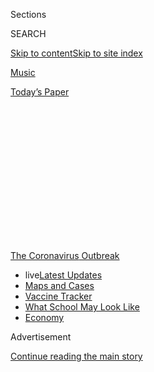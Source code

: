 <div id="app">

<div>

<div>

<div>

<div class="NYTAppHideMasthead css-1q2w90k e1suatyy0">

<div class="section css-ui9rw0 e1suatyy2">

<div class="css-eph4ug er09x8g0">

<div class="css-6n7j50">

</div>

<span class="css-1dv1kvn">Sections</span>

<div class="css-10488qs">

<span class="css-1dv1kvn">SEARCH</span>

</div>

[Skip to content](#site-content)[Skip to site
index](#site-index)

</div>

<div id="masthead-section-label" class="css-1wr3we4 eaxe0e00">

[Music](https://www.nytimes3xbfgragh.onion/section/arts/music)

</div>

<div class="css-10698na e1huz5gh0">

</div>

</div>

<div id="masthead-bar-one" class="section hasLinks css-15hmgas e1csuq9d3">

<div class="css-uqyvli e1csuq9d0">

</div>

<div class="css-1uqjmks e1csuq9d1">

</div>

<div class="css-9e9ivx">

[](https://myaccount.nytimes3xbfgragh.onion/auth/login?response_type=cookie&client_id=vi)

</div>

<div class="css-1bvtpon e1csuq9d2">

[Today’s
Paper](https://www.nytimes3xbfgragh.onion/section/todayspaper)

</div>

</div>

</div>

</div>

<div data-aria-hidden="false">

<div id="site-content" data-role="main">

<div>

<div class="css-1aor85t" style="opacity:0.000000001;z-index:-1;visibility:hidden">

<div class="css-1hqnpie">

<div class="css-epjblv">

<span class="css-17xtcya">[Music](/section/arts/music)</span><span class="css-x15j1o">|</span><span class="css-fwqvlz">Opera
Goes On in Salzburg, With Lots and Lots of
Testing</span>

</div>

<div class="css-k008qs">

<div class="css-1iwv8en">

<span class="css-18z7m18"></span>

<div>

</div>

</div>

<span class="css-1n6z4y">https://nyti.ms/316JvaW</span>

<div class="css-1705lsu">

<div class="css-4xjgmj">

<div class="css-4skfbu" data-role="toolbar" data-aria-label="Social Media Share buttons, Save button, and Comments Panel with current comment count" data-testid="share-tools">

  - 
  - 
  - 
  - 
    
    <div class="css-6n7j50">
    
    </div>

  - 

</div>

</div>

</div>

</div>

</div>

</div>

<div id="NYT_TOP_BANNER_REGION" class="css-13pd83m">

<div>

<div id="styln-prism-menu-1592847958612" class="section interactive-content interactive-size-medium css-1edisqu">

<div class="css-17ih8de interactive-body">

<div id="scroll-container" class="css-1gj85ro">

[<span class="styln-title-wrap"><span class="css-1pje3qr">The
Coronavirus</span><span class="css-1pje3qr">
Outbreak</span></span>](https://www.nytimes3xbfgragh.onion/news-event/coronavirus?action=click&pgtype=Article&state=default&region=TOP_BANNER&context=storylines_menu)

  - <span class="css-kqxiym" data-emphasize="true">live</span>[Latest
    Updates](https://www.nytimes3xbfgragh.onion/2020/08/01/world/coronavirus-covid-19.html?action=click&pgtype=Article&state=default&region=TOP_BANNER&context=storylines_menu)
  - [Maps and
    Cases](https://www.nytimes3xbfgragh.onion/interactive/2020/us/coronavirus-us-cases.html?action=click&pgtype=Article&state=default&region=TOP_BANNER&context=storylines_menu)
  - [Vaccine
    Tracker](https://www.nytimes3xbfgragh.onion/interactive/2020/science/coronavirus-vaccine-tracker.html?action=click&pgtype=Article&state=default&region=TOP_BANNER&context=storylines_menu)
  - [What School May Look
    Like](https://www.nytimes3xbfgragh.onion/interactive/2020/07/29/us/schools-reopening-coronavirus.html?action=click&pgtype=Article&state=default&region=TOP_BANNER&context=storylines_menu)
  - [Economy](https://www.nytimes3xbfgragh.onion/live/2020/07/31/business/stock-market-today-coronavirus?action=click&pgtype=Article&state=default&region=TOP_BANNER&context=storylines_menu)

</div>

</div>

</div>

</div>

</div>

<div id="top-wrapper" class="css-1sy8kpn">

<div id="top-slug" class="css-l9onyx">

Advertisement

</div>

[Continue reading the main
story](#after-top)

<div class="ad top-wrapper" style="text-align:center;height:100%;display:block;min-height:250px">

<div id="top" class="place-ad" data-position="top" data-size-key="top">

</div>

</div>

<div id="after-top">

</div>

</div>

<div>

<div id="sponsor-wrapper" class="css-1hyfx7x">

<div id="sponsor-slug" class="css-19vbshk">

Supported by

</div>

[Continue reading the main
story](#after-sponsor)

<div id="sponsor" class="ad sponsor-wrapper" style="text-align:center;height:100%;display:block">

</div>

<div id="after-sponsor">

</div>

</div>

<div class="css-186x18t">

</div>

<div class="css-1vkm6nb ehdk2mb0">

# Opera Goes On in Salzburg, With Lots and Lots of Testing

</div>

The Salzburg Festival is unfolding its abbreviated centennial season
with an elaborate coronavirus protection plan.

<div class="css-79elbk" data-testid="photoviewer-wrapper">

<div class="css-z3e15g" data-testid="photoviewer-wrapper-hidden">

</div>

<div class="css-1a48zt4 ehw59r15" data-testid="photoviewer-children">

![<span class="css-16f3y1r e13ogyst0" data-aria-hidden="true">A
rehearsal for Mozart’s “Così Fan Tutte,” one of two operas being
presented in an abbreviated Salzburg Festival and featuring, from left,
Lea Desandre, Bogdan Volkov, Marianne Crebassa and Andrè
Schuen.</span><span class="css-cnj6d5 e1z0qqy90" itemprop="copyrightHolder"><span class="css-1ly73wi e1tej78p0">Credit...</span><span><span>Monika
Rittershaus/Salzburger
Festspiele</span></span></span>](https://static01.graylady3jvrrxbe.onion/images/2020/08/02/arts/02Salzburg-preview-1/merlin_174868050_10b64ef7-0f15-43b1-8024-0197fd429525-articleLarge.jpg?quality=75&auto=webp&disable=upscale)

</div>

</div>

<div class="css-18e8msd">

<div class="css-vp77d3 epjyd6m0">

<div class="css-1baulvz">

By <span class="css-1baulvz last-byline" itemprop="name">Ben
Miller</span>

</div>

</div>

  - 
    
    <div class="css-ld3wwf e16638kd2">
    
    July 31,
    2020
    
    </div>

  - 
    
    <div class="css-4xjgmj">
    
    <div class="css-d8bdto" data-role="toolbar" data-aria-label="Social Media Share buttons, Save button, and Comments Panel with current comment count" data-testid="share-tools">
    
      - 
      - 
      - 
      - 
        
        <div class="css-6n7j50">
        
        </div>
    
      - 
    
    </div>
    
    </div>

</div>

</div>

<div class="section meteredContent css-1r7ky0e" name="articleBody" itemprop="articleBody">

<div class="css-1fanzo5 StoryBodyCompanionColumn">

<div class="css-53u6y8">

SALZBURG, Austria — A poster advertising this year’s Salzburg Festival
bears a quotation from one of the festival’s founders, the poet and
dramatist Hugo von Hofmannsthal: “Wo der Wille erwacht, dort ist schon
fast etwas erreicht.”

Roughly translated: “Where there’s a will, there’s a way.”

Plenty of will — along with political and financial resources few other
classical music organizations could possibly deploy — is evident here
this summer. For its 100th anniversary season, Salzburg, bucking the
coronavirus-prompted trend of canceling cultural events or presenting
them only with onstage social distancing, is going ahead with
performances featuring casts interacting closely and full orchestras in
the pit.

Which is not to say the festival has been unaffected by the pandemic. A
sprawling, 44-day anniversary program has been mostly postponed until
next year. It has been replaced with a reduced, 30-day schedule, through
Aug. 30, of concerts, plays and two (instead of seven) staged operas:
Strauss’s “Elektra” and a production of Mozart’s “Così Fan Tutte” that
was planned over the past few months, almost unheard-of short notice for
opera on this level.

While the 90 performances will take place in a country and region where
infections have ebbed and audiences of up to 1,000 — about half the
capacity of Salzburg’s main theater — have been permitted, the threat
remains present. On July 27, [health officials
announced](https://uk.reuters.com/article/uk-health-coronavirus-austria/austrian-resort-town-st-wolfgang-grapples-with-coronavirus-outbreak-idUKKCN24S13J)
an outbreak of the virus in St. Wolfgang, a lakeside resort town about
20 miles from Salzburg.

</div>

</div>

<div class="css-1fanzo5 StoryBodyCompanionColumn">

<div class="css-53u6y8">

Markus Hinterhäuser, the festival’s artistic director, said in an
interview that he felt the “sword of Damocles” hanging over the artists
and staff. But in Austria, he added, “we have measures for cultural
institutions — which are 200 percent necessary — that respect the health
of the people working and the audience.”

</div>

</div>

<div class="css-79elbk" data-testid="photoviewer-wrapper">

<div class="css-z3e15g" data-testid="photoviewer-wrapper-hidden">

</div>

<div class="css-1a48zt4 ehw59r15" data-testid="photoviewer-children">

![<span class="css-16f3y1r e13ogyst0" data-aria-hidden="true">For its
100th anniversary season, Salzburg is going ahead with undistanced
performances but an elaborate coronavirus protection
plan.</span><span class="css-cnj6d5 e1z0qqy90" itemprop="copyrightHolder"><span class="css-1ly73wi e1tej78p0">Credit...</span><span>Barbara
Gindl/Agence France-Presse — Getty
Images</span></span>](https://static01.graylady3jvrrxbe.onion/images/2020/08/02/arts/02Salzburg-preview-2/merlin_174762588_043bc117-121a-4e93-ae33-87f9fd599122-articleLarge.jpg?quality=75&auto=webp&disable=upscale)

</div>

</div>

<div class="css-1fanzo5 StoryBodyCompanionColumn">

<div class="css-53u6y8">

The otolaryngologist (and trained baritone) Joseph Schlömicher-Thier
helped form the festival’s coronavirus plan, which he described in an
interview as “Fortress Festspielhaus,” a reference to the festival’s
main theater. It puts in place stricter measures than the Austrian
government has mandated.

The festival’s theaters will each be capped at about half their
capacities; audiences will sit in a staggered, chessboard-like formation
and will be asked to wear masks as they enter and leave, but can remove
them during performances. Intermissions will be eliminated, and
attendees will provide their contact information with the purchase of
each nontransferable ticket, so that they can be informed if it turns
out they attended a performance with an infected person.

Artists and staff have been divided into three groups, depending on
their ability to socially distance. Singers, orchestra musicians and
others who need to interact with one another closely are in the “red”
group and are tested weekly, whether they have symptoms or not.

</div>

</div>

<div class="css-1fanzo5 StoryBodyCompanionColumn">

<div class="css-53u6y8">

Other workers are divided into “orange” (those, like hair and makeup
artists and festival executives, who must closely interact with the red
group but can otherwise socially distance and wear masks) and “yellow”
(those who can always socially distance and wear masks). Red and orange
employees must keep logs of their health and contacts. Visitors —
including journalists — must provide evidence of a recent negative test
before having even distanced contact with members of the red
group.

<div id="NYT_MAIN_CONTENT_1_REGION" class="css-9tf9ac">

<div>

<div id="styln-covid-updates-world" class="section interactive-content interactive-size-medium css-1ftcdic">

<div class="css-17ih8de interactive-body">

<div id="styln-briefing-block" data-asset-id="QXJ0aWNsZTpueXQ6Ly9hcnRpY2xlLzhiMjRmNTQ0LWVhMmUtNTlmNC1hMDZiLTM0YWI3YTlmN2E4YQ==">

<div class="briefing-block-header-section">

# [Latest Updates: Global Coronavirus Outbreak](https://www.nytimes3xbfgragh.onion/2020/08/01/world/coronavirus-covid-19.html?action=click&pgtype=Article&state=default&region=MAIN_CONTENT_1&context=storylines_live_updates)

<div class="briefing-block-ts">

Updated 2020-08-01T21:19:55.782Z

</div>

</div>

  - [Top officials work to break impasse over jobless
    benefit.](https://www.nytimes3xbfgragh.onion/2020/08/01/world/coronavirus-covid-19.html?action=click&pgtype=Article&state=default&region=MAIN_CONTENT_1&context=storylines_live_updates#link-3ac56579)
  - [The virus picks up dangerous speed in the Midwest, and in areas
    that had seen
    success.](https://www.nytimes3xbfgragh.onion/2020/08/01/world/coronavirus-covid-19.html?action=click&pgtype=Article&state=default&region=MAIN_CONTENT_1&context=storylines_live_updates#link-8796723)
  - [Thousands in Berlin protest Germany’s coronavirus
    measures.](https://www.nytimes3xbfgragh.onion/2020/08/01/world/coronavirus-covid-19.html?action=click&pgtype=Article&state=default&region=MAIN_CONTENT_1&context=storylines_live_updates#link-25930521)

<div class="briefing-block-footer">

<div class="briefing-block-footer-meta">

[See more
updates](https://www.nytimes3xbfgragh.onion/2020/08/01/world/coronavirus-covid-19.html?action=click&pgtype=Article&state=default&region=MAIN_CONTENT_1&context=storylines_live_updates)

</div>

<div class="briefing-block-briefinglinks">

<span>More live coverage:</span>
[Markets](https://www.nytimes3xbfgragh.onion/live/2020/07/31/business/stock-market-today-coronavirus?action=click&pgtype=Article&state=default&region=MAIN_CONTENT_1&context=storylines_live_updates)

</div>

</div>

</div>

</div>

</div>

</div>

</div>

The festival has contracted with a private laboratory so that it can
test large numbers of people quickly. For example, the singers,
choristers and orchestra players for “Elektra,” a company of around 200,
can all be tested at the same time and get results within a few hours.

“Fortress Festspielhaus” depends both on Austria’s generally strong
public health system and on the festival’s deep pockets and connections.
The festival’s president, Helga Rabl-Stadler, served as a prominent
member of parliament for Austria’s conservative People’s Party, now in
power, before joining Salzburg in 1995. (She originally planned to
retire after this summer, but has committed to stay on for an extra year
to see through the postponed centennial celebrations.)

</div>

</div>

<div class="css-a7yk8a e73j0it0">

<div class="css-1xdhyk6 erfvjey0">

<span class="css-1ly73wi e1tej78p0">Image</span>

<div class="css-zjzyr8">

<div data-testid="lazyimage-container" style="height:580px">

</div>

</div>

</div>

<span class="css-16f3y1r e13ogyst0" data-aria-hidden="true">Markus
Hinterhäuser, the festival’s artistic
director.</span><span class="css-cnj6d5 e1z0qqy90" itemprop="copyrightHolder"><span class="css-1ly73wi e1tej78p0">Credit...</span><span>Lydia
Gorges</span></span>

<div class="css-1xdhyk6 erfvjey0">

<span class="css-1ly73wi e1tej78p0">Image</span>

<div class="css-zjzyr8">

<div data-testid="lazyimage-container" style="height:580px">

</div>

</div>

</div>

<span class="css-16f3y1r e13ogyst0" data-aria-hidden="true">Helga
Rabl-Stadler, the festival’s
president.</span><span class="css-cnj6d5 e1z0qqy90" itemprop="copyrightHolder"><span class="css-1ly73wi e1tej78p0">Credit...</span><span>Lydia
Gorges</span></span>

</div>

<div class="css-1fanzo5 StoryBodyCompanionColumn">

<div class="css-53u6y8">

“Helga here has been fantastic,” said Franz Welser-Möst, who is
conducting “Elektra.” “You have to be proactive.”

And Austria may be among the only countries where classical music is a
powerful lobby. Daniel Froschauer, a member of the board of directors of
the Vienna Philharmonic and one of its violinists, described in an
interview calling the country’s prime minister directly several times
during the lockdown to plan the orchestra’s return to public
performance.

</div>

</div>

<div class="css-1fanzo5 StoryBodyCompanionColumn">

<div class="css-53u6y8">

“He said he’d put it on his priority list,” Mr. Froschauer said. “On
top.”

The Philharmonic, the festival’s traditional house band, will play in
the pit for the two operas and in a series of concerts. Its members have
been tested regularly since returning to public performances for small
audiences in Vienna in early June.

“Of course, if there are clusters in Salzburg, the whole thing will be
canceled,” Mr. Froschauer said. “The highest value we have is our
health, and we don’t want to risk that.”

Although Austria had a strict lockdown from mid-March to mid-April,
Salzburg’s narrow streets — and its shops, cafes and restaurants — are
now bustling with maskless patrons. But inside the festival’s
facilities, said Dr. Schlömicher-Thier, “our employees are acting as
though it’s still March.”

“My fear is that there could be a problem with the people outside —
tourists,” he added. “I tell everyone to be careful where they go.”

While one festival employee tested positive earlier this month, the
administration argues that the episode reveals the strength of the
system it has put in place. “That girl was in a faraway office and had
no contact with any artists,” said Ms. Rabl-Stadler, referring to the
infected employee, who is currently self-isolating with mild symptoms.
Ms. Rabl-Stadler added that all of the employee’s contacts were tested
within hours and were found not to have the virus. The festival said it
would inform the press and public about every confirmed infection of an
employee, artist or ticket holder.

This ambitious plan comes with a substantial price, and just as
Salzburg’s potential revenue has been slashed. The festival is giving
back 24.5 million euros (roughly $28.2 million) it had sold in tickets
to its original program, and has only 7.5 million euros’ worth of new
tickets to sell. While Ms. Rabl-Stadler said that sponsors and donors
had been generous this year, it would be nearly impossible to have
another festival under the same conditions.

</div>

</div>

<div class="css-1fanzo5 StoryBodyCompanionColumn">

<div class="css-53u6y8">

“Every concert is a deficit,” she said. “For opera, you can’t even
talk.”

If coronavirus-related cancellations have been a headache for the opera
world’s administrators, they have dealt a devastating financial and
psychological blow to artists. The cast, director and conductor of “Così
Fan Tutte,” which is being presented in a one-act version of just over
two hours, are aware of their privileged position at a time when few can
perform.

</div>

</div>

<div class="css-79elbk" data-testid="photoviewer-wrapper">

<div class="css-z3e15g" data-testid="photoviewer-wrapper-hidden">

</div>

<div class="css-1a48zt4 ehw59r15" data-testid="photoviewer-children">

<div class="css-1xdhyk6 erfvjey0">

<span class="css-1ly73wi e1tej78p0">Image</span>

<div class="css-zjzyr8">

<div data-testid="lazyimage-container" style="height:580px">

</div>

</div>

</div>

<span class="css-16f3y1r e13ogyst0" data-aria-hidden="true">Elsa Dreisig
and Ms. Crebassa in “Così,” which was planned over just a few months
with the director Christof Loy and the conductor Joana
Mallwitz.</span><span class="css-cnj6d5 e1z0qqy90" itemprop="copyrightHolder"><span class="css-1ly73wi e1tej78p0">Credit...</span><span>Monika
Rittershaus/Salzburger Festspiele</span></span>

</div>

</div>

<div class="css-1fanzo5 StoryBodyCompanionColumn">

<div class="css-53u6y8">

“It’s huge luck,” the soprano Elsa Dreisig said in an interview. Ms.
Dreisig, who will be singing the role of Fiordiligi for the first time,
had her scheduled debut in the part canceled at the Berlin State Opera
in March. Now, she said, “I feel like I am part of the resistance.”

The mezzo-soprano Marianne Crebassa takes on the role of Dorabella after
two of her scheduled “Così” productions were canceled — including in
Berlin, where she was going to appear opposite Ms.
Dreisig.

<div id="NYT_MAIN_CONTENT_3_REGION" class="css-9tf9ac">

<div>

<div id="styln-prism-freeform-1594220623585" class="section interactive-content interactive-size-medium css-1ftcdic">

<div class="css-17ih8de interactive-body">

<div id="prism-freeform-block-62021" class="css-19mumt8" data-role="complementary" data-storyline="The Coronavirus Outbreak" data-truncated="true" tabindex="0">

<div class="css-a8d9oz">

<div class="css-eb027h">

[](https://www.nytimes3xbfgragh.onion/news-event/coronavirus?action=click&pgtype=Article&state=default&region=MAIN_CONTENT_3&context=storylines_faq)

### The Coronavirus Outbreak ›

#### Frequently Asked Questions

Updated July 27, 2020

  - #### Should I refinance my mortgage?
    
      - [It could be a good
        idea,](https://www.nytimes3xbfgragh.onion/article/coronavirus-money-unemployment.html?action=click&pgtype=Article&state=default&region=MAIN_CONTENT_3&context=storylines_faq)
        because mortgage rates have [never been
        lower.](https://www.nytimes3xbfgragh.onion/2020/07/16/business/mortgage-rates-below-3-percent.html?action=click&pgtype=Article&state=default&region=MAIN_CONTENT_3&context=storylines_faq)
        Refinancing requests have pushed mortgage applications to some
        of the highest levels since 2008, so be prepared to get in line.
        But defaults are also up, so if you’re thinking about buying a
        home, be aware that some lenders have tightened their standards.

  - #### What is school going to look like in September?
    
      - It is unlikely that many schools will return to a normal
        schedule this fall, requiring the grind of [online
        learning](https://www.nytimes3xbfgragh.onion/2020/06/05/us/coronavirus-education-lost-learning.html?action=click&pgtype=Article&state=default&region=MAIN_CONTENT_3&context=storylines_faq),
        [makeshift child
        care](https://www.nytimes3xbfgragh.onion/2020/05/29/us/coronavirus-child-care-centers.html?action=click&pgtype=Article&state=default&region=MAIN_CONTENT_3&context=storylines_faq)
        and [stunted
        workdays](https://www.nytimes3xbfgragh.onion/2020/06/03/business/economy/coronavirus-working-women.html?action=click&pgtype=Article&state=default&region=MAIN_CONTENT_3&context=storylines_faq)
        to continue. California’s two largest public school districts —
        Los Angeles and San Diego — said on July 13, that [instruction
        will be remote-only in the
        fall](https://www.nytimes3xbfgragh.onion/2020/07/13/us/lausd-san-diego-school-reopening.html?action=click&pgtype=Article&state=default&region=MAIN_CONTENT_3&context=storylines_faq),
        citing concerns that surging coronavirus infections in their
        areas pose too dire a risk for students and teachers. Together,
        the two districts enroll some 825,000 students. They are the
        largest in the country so far to abandon plans for even a
        partial physical return to classrooms when they reopen in
        August. For other districts, the solution won’t be an
        all-or-nothing approach. [Many
        systems](https://bioethics.jhu.edu/research-and-outreach/projects/eschool-initiative/school-policy-tracker/),
        including the nation’s largest, New York City, are devising
        [hybrid
        plans](https://www.nytimes3xbfgragh.onion/2020/06/26/us/coronavirus-schools-reopen-fall.html?action=click&pgtype=Article&state=default&region=MAIN_CONTENT_3&context=storylines_faq)
        that involve spending some days in classrooms and other days
        online. There’s no national policy on this yet, so check with
        your municipal school system regularly to see what is happening
        in your community.

  - #### Is the coronavirus airborne?
    
      - The coronavirus [can stay aloft for hours in tiny droplets in
        stagnant
        air](https://www.nytimes3xbfgragh.onion/2020/07/04/health/239-experts-with-one-big-claim-the-coronavirus-is-airborne.html?action=click&pgtype=Article&state=default&region=MAIN_CONTENT_3&context=storylines_faq),
        infecting people as they inhale, mounting scientific evidence
        suggests. This risk is highest in crowded indoor spaces with
        poor ventilation, and may help explain super-spreading events
        reported in meatpacking plants, churches and restaurants. [It’s
        unclear how often the virus is
        spread](https://www.nytimes3xbfgragh.onion/2020/07/06/health/coronavirus-airborne-aerosols.html?action=click&pgtype=Article&state=default&region=MAIN_CONTENT_3&context=storylines_faq)
        via these tiny droplets, or aerosols, compared with larger
        droplets that are expelled when a sick person coughs or sneezes,
        or transmitted through contact with contaminated surfaces, said
        Linsey Marr, an aerosol expert at Virginia Tech. Aerosols are
        released even when a person without symptoms exhales, talks or
        sings, according to Dr. Marr and more than 200 other experts,
        who [have outlined the evidence in an open letter to the World
        Health
        Organization](https://academic.oup.com/cid/article/doi/10.1093/cid/ciaa939/5867798).

  - #### What are the symptoms of coronavirus?
    
      - Common symptoms [include fever, a dry cough, fatigue and
        difficulty breathing or shortness of
        breath.](https://www.nytimes3xbfgragh.onion/article/symptoms-coronavirus.html?action=click&pgtype=Article&state=default&region=MAIN_CONTENT_3&context=storylines_faq)
        Some of these symptoms overlap with those of the flu, making
        detection difficult, but runny noses and stuffy sinuses are less
        common. [The C.D.C. has
        also](https://www.nytimes3xbfgragh.onion/2020/04/27/health/coronavirus-symptoms-cdc.html?action=click&pgtype=Article&state=default&region=MAIN_CONTENT_3&context=storylines_faq)
        added chills, muscle pain, sore throat, headache and a new loss
        of the sense of taste or smell as symptoms to look out for. Most
        people fall ill five to seven days after exposure, but symptoms
        may appear in as few as two days or as many as 14 days.

  - #### Does asymptomatic transmission of Covid-19 happen?
    
      - So far, the evidence seems to show it does. A widely cited
        [paper](https://www.nature.com/articles/s41591-020-0869-5)
        published in April suggests that people are most infectious
        about two days before the onset of coronavirus symptoms and
        estimated that 44 percent of new infections were a result of
        transmission from people who were not yet showing symptoms.
        Recently, a top expert at the World Health Organization stated
        that transmission of the coronavirus by people who did not have
        symptoms was “very rare,” [but she later walked back that
        statement.](https://www.nytimes3xbfgragh.onion/2020/06/09/world/coronavirus-updates.html?action=click&pgtype=Article&state=default&region=MAIN_CONTENT_3&context=storylines_faq#link-1f302e21)

<div id="styln-survey-component-62021" class="styln-survey-component" data-surveyname="faq" data-surveystoryline="coronavirus">

</div>

</div>

<div class="css-6mllg9">

</div>

<div class="css-pmm6ed">

<span class="css-5gimkt"></span>

</div>

</div>

</div>

</div>

</div>

</div>

</div>

“I know I am taking a risk by being onstage with people,” Ms. Crebassa
said. “But I really believe it’s important for everyone to start finding
solutions. It is nice to watch streaming concerts, but after a while I
got a bit depressed. This is not what we are supposed to do.”

And streaming, she pointed out, doesn’t pay the bills. Free streams, she
said, were “a beautiful gesture and a gift for the audience, but I don’t
believe it can last. I am in a privileged position, but if I accept
being paid less because of the virus, or free streaming, what does that
do for all artists?”

</div>

</div>

<div class="css-1fanzo5 StoryBodyCompanionColumn">

<div class="css-53u6y8">

For Joana Mallwitz, a rising conductor who is music director of the
opera house in Nuremberg, rehearsing Mozart was a welcome change from
months of coronavirus contingency planning.

“Here, at the moment,” she said, “the joy outweighs everything else.”

Not that bitter “Così” is always a joyful story. Fiordiligi and
Dorabella are sisters whose boyfriends pretend to go off to war;
instead, they return in disguise to try and seduce each other’s girl.
The women are on the verge of marrying the “wrong” men before the game
is revealed.

Christof Loy, who has directed often at Salzburg and was originally
scheduled for “Boris Godunov” this summer, said “Così” is closer to him
than almost any other opera. Pointing to the subtitle — “The School for
Lovers” — he said in an interview that “there is a very long history of
misunderstanding this piece.” Many artists in the 19th and 20th
centuries, he added, “treated it like a stupid comedy. It did not give
justice to the deep humanity of the piece; it portrayed the women as too
stupid and too
cheap.”

</div>

</div>

<div class="css-79elbk" data-testid="photoviewer-wrapper">

<div class="css-z3e15g" data-testid="photoviewer-wrapper-hidden">

</div>

<div class="css-1a48zt4 ehw59r15" data-testid="photoviewer-children">

<div class="css-1xdhyk6 erfvjey0">

<span class="css-1ly73wi e1tej78p0">Image</span>

<div class="css-zjzyr8">

<div data-testid="lazyimage-container" style="height:245.5333333333333px">

</div>

</div>

</div>

<span class="css-16f3y1r e13ogyst0" data-aria-hidden="true">The
production takes place on a simple white set in contemporary dress. From
left: Ms. Desandre, Mr. Schuen, Ms. Dreisig, Mr. Volkov, Ms. Crebassa
and Johannes Martin
Kränzle.</span><span class="css-cnj6d5 e1z0qqy90" itemprop="copyrightHolder"><span class="css-1ly73wi e1tej78p0">Credit...</span><span>Monika
Rittershaus/Salzburger Festspiele</span></span>

</div>

</div>

<div class="css-1fanzo5 StoryBodyCompanionColumn">

<div class="css-53u6y8">

Mr. Loy translates the characters’ thoughts and backgrounds into their
distance from one another onstage. “The piece is about how distant you
are,” he said. “Very far or very close. Not so much in between.” As is
typical of his often visually minimalist work, the production takes
place on a simple white set — though one that can open to offer a single
view of a midsummer evening — and in contemporary dress.

Mr. Loy and Ms. Mallwitz began their collaboration in June with a series
of long phone calls. A new production at Salzburg would normally emerge
from years of planning in which conductor and director could discuss
their conceptions of the work. But the breakneck planning of this
staging — not to mention the cuts to the score — has not stinted depth:
While Fiordiligi is often presented as a prudish caricature, Ms. Dreisig
said that Mr. Loy and Ms. Mallwitz were committed to presenting every
character in his or her full humanity.

</div>

</div>

<div class="css-1fanzo5 StoryBodyCompanionColumn">

<div class="css-53u6y8">

“It’s a comedy,” Ms. Dreisig said, “but everything has to be done with
an ethic of respecting the character you are singing, and respecting the
music. It’s a true collaboration.”

One recent evening, at the first rehearsal of the work’s finale, Ms.
Mallwitz led the cast through the score. Then the music stands were put
away, and Mr. Loy began to walk the performers through the staging. They
stopped and started as they discussed back stories and psychological
motivations. Except for the masks being worn by dramaturgs and
assistants, the pandemic seemed to have receded from the room.

The lovers circled each other uneasily, singing, “Repeat the joyful
music, renew the lovely song, and we will sit here in the greatest joy.”
Mr. Hinterhäuser, watching from the side of the room, looked, above his
mask, as though he might cry.

“It’s maybe the fastest-ever-realized opera production in the world,” he
had said the previous day. “Vital, fresh, unexpected. At the end, with
all the risks and all the thin ice that we are on, it is important to
make this try.”

Matthew Anderson contributed reporting.

</div>

</div>

<div>

</div>

</div>

<div>

</div>

<div>

</div>

<div>

</div>

<div>

<div id="bottom-wrapper" class="css-1ede5it">

<div id="bottom-slug" class="css-l9onyx">

Advertisement

</div>

[Continue reading the main
story](#after-bottom)

<div id="bottom" class="ad bottom-wrapper" style="text-align:center;height:100%;display:block;min-height:90px">

</div>

<div id="after-bottom">

</div>

</div>

</div>

</div>

</div>

## Site Index

<div>

</div>

## Site Information Navigation

  - [© <span>2020</span> <span>The New York Times
    Company</span>](https://help.nytimes3xbfgragh.onion/hc/en-us/articles/115014792127-Copyright-notice)

<!-- end list -->

  - [NYTCo](https://www.nytco.com/)
  - [Contact
    Us](https://help.nytimes3xbfgragh.onion/hc/en-us/articles/115015385887-Contact-Us)
  - [Work with us](https://www.nytco.com/careers/)
  - [Advertise](https://nytmediakit.com/)
  - [T Brand Studio](http://www.tbrandstudio.com/)
  - [Your Ad
    Choices](https://www.nytimes3xbfgragh.onion/privacy/cookie-policy#how-do-i-manage-trackers)
  - [Privacy](https://www.nytimes3xbfgragh.onion/privacy)
  - [Terms of
    Service](https://help.nytimes3xbfgragh.onion/hc/en-us/articles/115014893428-Terms-of-service)
  - [Terms of
    Sale](https://help.nytimes3xbfgragh.onion/hc/en-us/articles/115014893968-Terms-of-sale)
  - [Site
    Map](https://spiderbites.nytimes3xbfgragh.onion)
  - [Help](https://help.nytimes3xbfgragh.onion/hc/en-us)
  - [Subscriptions](https://www.nytimes3xbfgragh.onion/subscription?campaignId=37WXW)

</div>

</div>

</div>

</div>
